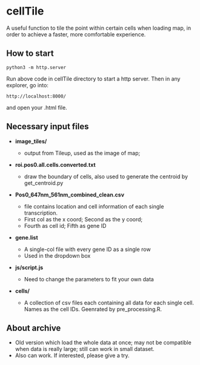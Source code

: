 # cellTile
A useful function to tile the point within certain cells when loading map, in order to achieve a faster, more comfortable experience. 

## How to start

```shell
python3 -m http.server
```

Run above code in cellTile directory to start a http server. Then in any explorer, go into:

```
http://localhost:8000/
```

and open your .html file.

## Necessary input files

- **image_tiles/**
  - output from Tileup, used as the image of map;

- **roi.pos0.all.cells.converted.txt**
  - draw the boundary of cells, also used to generate the centroid by get_centroid.py
  
- **Pos0_647nm_561nm_combined_clean.csv**
  - file contains location and cell information of each single transcription. 
  - First col as the x coord; Second as the y coord;
  - Fourth as cell id; Fifth as gene ID
  
- **gene.list**
  - A single-col file with every gene ID as a single row
  - Used in the dropdown box

- **js/script.js**
  - Need to change the parameters to fit your own data
  
- **cells/**
  - A collection of csv files each containing all data for each single cell. Names as the cell IDs. Geenrated by pre_processing.R.

## About archive
- Old version which load the whole data at once; may not be compatible when data is really large; still can work in small dataset.
- Also can work. If interested, please give a try.
